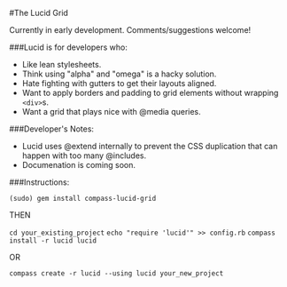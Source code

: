 #The Lucid Grid

Currently in early development. Comments/suggestions welcome!

###Lucid is for developers who:

* Like lean stylesheets. 
* Think using "alpha" and "omega" is a hacky solution.
* Hate fighting with gutters to get their layouts aligned.
* Want to apply borders and padding to grid elements without wrapping `<div>`s.
* Want a grid that plays nice with @media queries. 

###Developer's Notes:

* Lucid uses @extend internally to prevent the CSS duplication that can happen with too many @includes.
* Documenation is coming soon.

###Instructions:

`(sudo) gem install compass-lucid-grid`

THEN

`cd your_existing_project`
`echo "require 'lucid'" >> config.rb`
`compass install -r lucid lucid`

OR

`compass create -r lucid --using lucid your_new_project`
